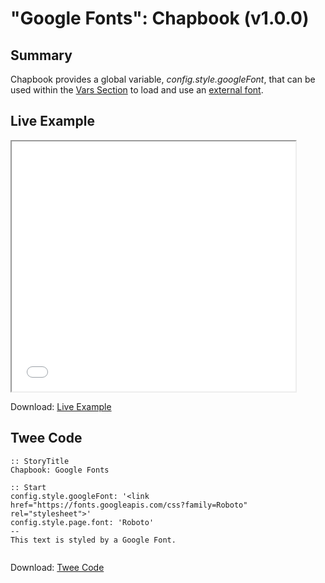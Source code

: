 # "Google Fonts": Chapbook (v1.0.0)

## Summary

Chapbook provides a global variable, *config.style.googleFont*, that can be used within the [Vars Section](https://klembot.github.io/chapbook/guide/state/the-vars-section.html) to load and use an [external font](https://klembot.github.io/chapbook/guide/customization/external-web-fonts.html).

## Live Example

<section>
<iframe src="chapbook_googlefonts_example.html" height=400 width=90%></iframe>

Download: <a href="chapbook_googlefonts_example.html" target="_blank">Live Example</a>
</section>

## Twee Code

```twee
:: StoryTitle
Chapbook: Google Fonts

:: Start
config.style.googleFont: '<link href="https://fonts.googleapis.com/css?family=Roboto" rel="stylesheet">'
config.style.page.font: 'Roboto'
--
This text is styled by a Google Font.


```

Download: <a href="chapbook_googlefonts_twee.txt" target="_blank">Twee Code</a>
